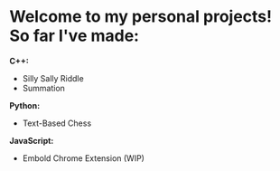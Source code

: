 # Welcome to my personal projects! So far I've made:
__C++:__
- Silly Sally Riddle
- Summation

__Python:__
- Text-Based Chess

__JavaScript:__
- Embold Chrome Extension (WIP)
